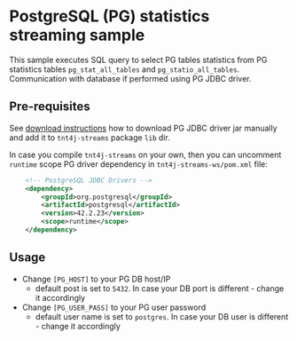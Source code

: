 # PostgreSQL (PG) statistics streaming sample

This sample executes SQL query to select PG tables statistics from PG statistics tables `pg_stat_all_tables` and `pg_statio_all_tables`. 
Communication with database if performed using PG JDBC driver. 

## Pre-requisites

See [download instructions](lib/postgres/download.html) how to download PG JDBC driver jar manually and add it to `tnt4j-streams` package 
`lib` dir.

In case you compile `tnt4j-streams` on your own, then you can uncomment `runtime` scope PG driver dependency in `tnt4j-streams-ws/pom.xml` 
file: 
```xml
    <!-- PostgreSQL JDBC Drivers -->
    <dependency>
        <groupId>org.postgresql</groupId>
        <artifactId>postgresql</artifactId>
        <version>42.2.23</version>
        <scope>runtime</scope>
    </dependency>
```

## Usage

* Change `[PG_HOST]` to your PG DB host/IP
    * default post is set to `5432`. In case your DB port is different - change it accordingly
* Change `[PG_USER_PASS]` to your PG user password
    * default user name is set to `postgres`. In case your DB user is different - change it accordingly